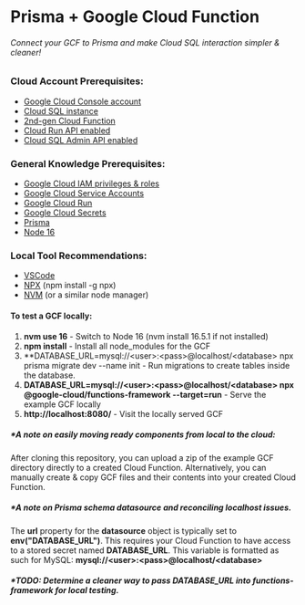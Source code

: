 # Prisma + Google Cloud Function
###### Connect your GCF to Prisma and make Cloud SQL interaction simpler & cleaner!

### Cloud Account Prerequisites:
- [Google Cloud Console account](https://console.cloud.google.com)
- [Cloud SQL instance](https://cloud.google.com/sql/docs/mysql/create-instance)
- [2nd-gen Cloud Function](https://cloud.google.com/functions/docs/2nd-gen/console-quickstart)
- [Cloud Run API enabled](https://console.cloud.google.com/marketplace/product/google/run.googleapis.com)
- [Cloud SQL Admin API enabled](https://console.cloud.google.com/marketplace/product/google/sqladmin.googleapis.com)

### General Knowledge Prerequisites:
- [Google Cloud IAM privileges & roles](https://cloud.google.com/iam/docs/understanding-roles)
- [Google Cloud Service Accounts](https://cloud.google.com/run/docs/configuring/service-accounts?hl=en)
- [Google Cloud Run](https://cloud.google.com/run/docs/quickstarts/deploy-container)
- [Google Cloud Secrets](https://cloud.google.com/secret-manager/docs)
- [Prisma](https://www.prisma.io/)
- [Node 16](https://nodejs.org/dist/latest-v16.x/docs/api/)

### Local Tool Recommendations:
- [VSCode](https://code.visualstudio.com/)
- [NPX](https://www.npmjs.com/package/npx) (npm install -g npx)
- [NVM](https://github.com/nvm-sh/nvm) (or a similar node manager)

#### To test a GCF locally:

1. **nvm use 16** - Switch to Node 16 (nvm install 16.5.1 if not installed)
2. **npm install** - Install all node_modules for the GCF
3. **DATABASE_URL=mysql://\<user\>:\<pass\>@localhost/\<database\> npx prisma migrate dev --name init - Run migrations to create tables inside the database.
2. **DATABASE_URL=mysql://\<user\>:\<pass\>@localhost/\<database\> npx @google-cloud/functions-framework --target=run** - Serve the example GCF locally
3. **http://localhost:8080/** - Visit the locally served GCF

##### *A note on easily moving ready components from local to the cloud:
After cloning this repository, you can upload a zip of the example GCF directory directly to a created Cloud Function. Alternatively, you can manually create & copy GCF files and their contents into your created Cloud Function.

##### *A note on Prisma schema datasource and reconciling localhost issues.
The **url** property for the **datasource** object is typically set to **env("DATABASE_URL")**. This requires your Cloud Function to have access to a stored secret named **DATABASE_URL**. This variable is formatted as such for MySQL: **mysql://\<user\>:\<pass\>@localhost/\<database\>**

##### *TODO: Determine a cleaner way to pass DATABASE_URL into functions-framework for local testing.